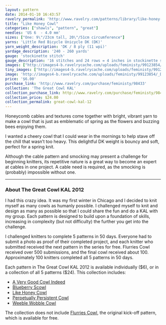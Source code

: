 ```yaml
---
layout: pattern
date: 2014-01-10 16:43:57
ravelry_permalink: 'http://www.ravelry.com/patterns/library/like-honey-cowl'
title: "Like Honey Cowl"
categories: ["shawls", "pattern", "great"]
needles: 'US 6  - 4.0 mm'
sizes: ["One: 9\"/23cm tall, 20\"/51cm circumference"]
yarns: 'Little Red Bicycle Unicycle DK (DK)'
yarn_weight_description: 'DK / 8 ply (11 wpi)'
yardage_description: '240 - 260 yards'
gauge: 'stockinette stitch'
gauge_description: '16 stitches and 24 rows = 4 inches in stockinette stitch'
images: ["http://images4-b.ravelrycache.com/uploads/feministy/99123854/_D7C5606_medium.jpg", "http://images4-b.ravelrycache.com/uploads/feministy/99123985/_D7C5574_medium.jpg", "http://images4-b.ravelrycache.com/uploads/feministy/99123926/_D7C5573_medium.jpg"]
tiny_images: ["http://images4-b.ravelrycache.com/uploads/feministy/99123854/_D7C5606_square.jpg", "http://images4.ravelrycache.com/uploads/feministy/99123985/_D7C5574_square.jpg", "http://images4-d.ravelrycache.com/uploads/feministy/99123926/_D7C5573_square.jpg"]
image: 'http://images4-b.ravelrycache.com/uploads/feministy/99123854/_D7C5606_square.jpg'
price: '$6.00'
purchase_link: 'http://www.ravelry.com/purchase/feministy/98433'
collection: 'The Great Cowl KAL'
collection_purchase_link: http://www.ravelry.com/purchase/feministy/98461 
collection_price: $24.00 
collection_permalink: great-cowl-kal-12 
---
```

<p>Honeycomb cables and textures come together with bright, vibrant yarn to make a cowl that is just as emblematic of spring as the flowers and buzzing bees enjoying them.</p>

<p>I wanted a cheery cowl that I could wear in the mornings to help stave off the chill that wasn’t too heavy. This delightful DK weight is bouncy and soft, perfect for a spring knit.</p>

<p>Although the cable pattern and smocking may present a challenge for beginning knitters, its repetitive nature is a great way to become an expert at cables in one project. A cable need is required, as the smocking is (probably) impossible without one.</p>
<hr />
<h3 id='about_the_great_cowl_kal_2012'>About The Great Cowl KAL 2012</h3>

<p>I had this crazy idea. It was my first winter in Chicago and I decided to knit myself as many cowls as humanly possible. I challenged myself to knit and design as many as possible so that I could share the fun and do a KAL with my group. Each pattern is designed to build upon a foundation of skills, increasing in complexity (but not difficulty) the further you get into the challenge.</p>

<p>I challenged knitters to complete 5 patterns in 50 days. Everyone had to submit a photo as proof of their completed project, and each knitter who submitted received the next pattern in the series for free. Flurries Cowl received over 500 submissions, and the final cowl received about 100. Approximately 100 knitters completed all 5 patterns in 50 days.</p>

<p>Each pattern in The Great Cowl KAL 2012 is available individually ($6), or in a collection of all 5 patterns ($24). This collection includes:</p>

<ul>
<li><a href='http://www.ravelry.com/patterns/library/a-very-good-cowl-indeed'>A Very Good Cowl Indeed</a></li>

<li><a href='http://www.ravelry.com/patterns/library/blueberry-scowl'>Blueberry Scowl</a></li>

<li><a href='http://www.ravelry.com/patterns/library/like-honey-cowl'>Like Honey Cowl</a></li>

<li><a href='http://www.ravelry.com/patterns/library/perpetually-persistent-cowl'>Perpetually Persistent Cowl</a></li>

<li><a href='http://www.ravelry.com/patterns/library/weeble-wobble-cowl'>Weeble Wobble Cowl</a></li>
</ul>

<p>The collection does not include <a href='http://www.ravelry.com/patterns/library/flurries-cowl'>Flurries Cowl</a>, the original kick-off pattern, which is available for free.</p>